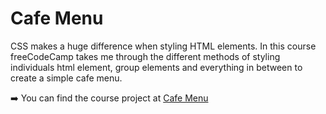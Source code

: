 # Cafe Menu


CSS makes a huge difference when styling HTML elements. In this course freeCodeCamp takes me through the different methods of styling individuals html element, group elements and everything in between to create a simple cafe menu.

➡️ You can find the course project at [Cafe Menu](https://www.freecodecamp.org/learn/2022/responsive-web-design/learn-basic-css-by-building-a-cafe-menu/step-1)
